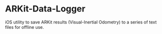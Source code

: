 # ARKit-Data-Logger
iOS utility to save ARKit results (Visual-Inertial Odometry) to a series of text files for offline use.
